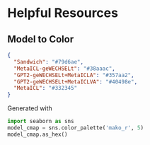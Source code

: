 # Helpful Resources

## Model to Color

```JSON
{
  "Sandwich": "#79d6ae",
  "MetaICL-geWECHSELt": "#38aaac",
  "GPT2-geWECHSELt+MetaICLA": "#357aa2",
  "GPT2-geWECHSELt+MetaICLVA": "#40498e",
  "MetaICL": "#332345"
}
```

Generated with

```python
import seaborn as sns
model_cmap = sns.color_palette('mako_r', 5)
model_cmap.as_hex()
```
